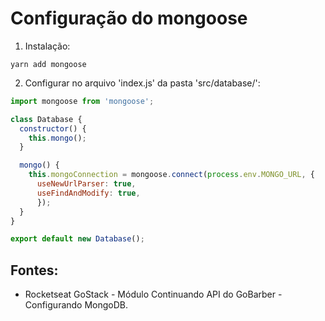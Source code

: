 # Configuração do mongoose

1. Instalação:
```
yarn add mongoose
```

2. Configurar no arquivo 'index.js' da pasta 'src/database/':
```javascript
import mongoose from 'mongoose';

class Database {
  constructor() {
    this.mongo();
  }

  mongo() {
    this.mongoConnection = mongoose.connect(process.env.MONGO_URL, {
      useNewUrlParser: true, 
      useFindAndModify: true, 
      });
  }
}

export default new Database();
```

## Fontes: 
- Rocketseat GoStack - Módulo Continuando API do GoBarber - Configurando MongoDB. 